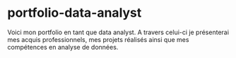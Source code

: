 # portfolio-data-analyst
Voici mon portfolio en tant que data analyst. A travers celui-ci je présenterai mes acquis professionnels, mes projets réalisés ainsi que mes compétences en analyse de données.
